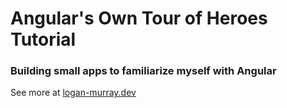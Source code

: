 # Angular's Own Tour of Heroes Tutorial

### Building small apps to familiarize myself with Angular

See more at [logan-murray.dev](https://logan-murray.dev)
